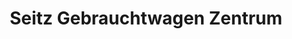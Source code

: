 ---
title: "Seitz Gebrauchtwagen Zentrum"
url: /immenstadt-im-allgaeu/seitz-gebrauchtwagen-zentrum/
shop: Autohaus
---